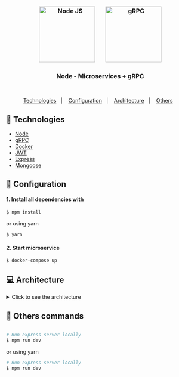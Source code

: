 <h3 align="center">
  <img src="https://user-images.githubusercontent.com/58083563/113485072-358ca080-9482-11eb-855f-43454a00b3bf.png" alt="Node JS" width="150" />&nbsp&nbsp&nbsp&nbsp
  &nbsp
  <img src="https://user-images.githubusercontent.com/58083563/178167993-354f4ef7-e9ba-49c8-9dd8-ad8b75bece37.png" alt="gRPC" width="150" />
</h3>
<h3 align="center">Node - Microservices + gRPC</h3>
<br>
<p align="center">
  <a href="#rocket-Technologies">Technologies</a>&nbsp;&nbsp;&nbsp;|&nbsp;&nbsp;&nbsp;
  <a href="#wrench-Configuration">Configuration</a>&nbsp;&nbsp;&nbsp;|&nbsp;&nbsp;&nbsp;
  <a href="#computer-Architecture">Architecture</a>&nbsp;&nbsp;&nbsp;|&nbsp;&nbsp;&nbsp;
  <a href="#gift-Others-commands">Others</a>&nbsp;&nbsp;&nbsp;
</p>

## :rocket: Technologies

- [Node](https://nodejs.org/en/)
- [gRPC](https://grpc.io/)
- [Docker](https://www.docker.com/)
- [JWT](https://jwt.io/)
- [Express](https://expressjs.com/)
- [Mongoose](https://mongoosejs.com/)

## :wrench: Configuration

#### 1. Install all dependencies with

```sh
$ npm install 
```

or using yarn

```sh
$ yarn
```

#### 2. Start microservice

```sh
$ docker-compose up
```

## :computer: Architecture

<details>
  <summary>Click to see the architecture</summary>
  
  <h3 align="center">
    <img src="https://user-images.githubusercontent.com/58083563/178169290-9d747fb4-a10a-47d5-bc4d-9e2e606ebbb0.png" alt="architecture" />
  </h3>
  
</details>

## :gift: Others commands
```sh

# Run express server locally
$ npm run dev
```

or using yarn

```sh
# Run express server locally
$ npm run dev
```
